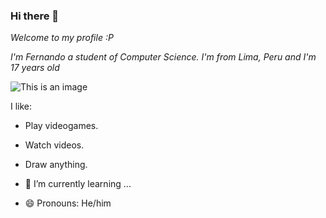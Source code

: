 ### Hi there 👀

*Welcome to my profile :P*

*I'm Fernando a student of Computer Science. I'm  from Lima, Peru and I'm 17 years old*

![This is an image](https://f.rpp-noticias.io/2020/02/29/mac-907326mp4_907327.png)

I like:
- Play videogames.
- Watch videos.
- Draw anything.

- 🌱 I’m currently learning ...
- 😄 Pronouns: He/him
<!--
**RandoKO/RandoKO** is a ✨ _special_ ✨ repository because its `README.md` (this file) appears on your GitHub profile.

Here are some ideas to get you started:

- 🔭 I’m currently working on ...
- 🌱 I’m currently learning ...
- 👯 I’m looking to collaborate on ...
- 🤔 I’m looking for help with ...
- 💬 Ask me about ...
- 📫 How to reach me: ...
- 😄 Pronouns: ...
- ⚡ Fun fact: ...
-->
